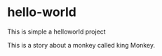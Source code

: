 # hello-world
This is simple a helloworld project

This is a story about a monkey called king Monkey.
